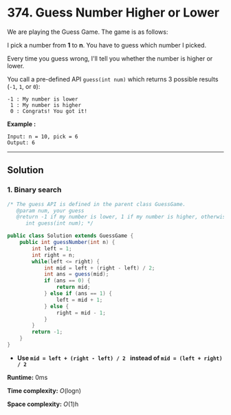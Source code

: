 # 374. Guess Number Higher or Lower

We are playing the Guess Game. The game is as follows:

I pick a number from **1** to **n**. You have to guess which number I picked.

Every time you guess wrong, I'll tell you whether the number is higher or lower.

You call a pre-defined API `guess(int num)` which returns 3 possible results (`-1`, `1`, or `0`):

```
-1 : My number is lower
 1 : My number is higher
 0 : Congrats! You got it!
```

**Example :**

```
Input: n = 10, pick = 6
Output: 6
```

---

## Solution

### 1. Binary search

```java
/* The guess API is defined in the parent class GuessGame.
   @param num, your guess
   @return -1 if my number is lower, 1 if my number is higher, otherwise return 0
      int guess(int num); */

public class Solution extends GuessGame {
    public int guessNumber(int n) {
        int left = 1;
        int right = n;
        while(left <= right) {
            int mid = left + (right - left) / 2;
            int ans = guess(mid);
            if (ans == 0) {
                return mid;
            } else if (ans == 1) {
                left = mid + 1;
            } else {
                right = mid - 1;
            }
        }
        return -1;
    }
}
```

- **Use `mid = left + (right - left) / 2 ` instead of  `mid = (left + right) / 2`**

**Runtime:** 0ms

**Time complexity:** *O*(logn)

**Space complexity:** *O*(1)h